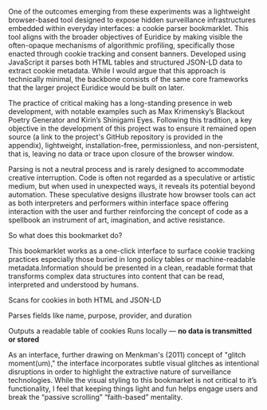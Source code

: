 One of the outcomes emerging from these experiments was a lightweight browser-based tool designed to expose hidden surveillance infrastructures embedded within everyday interfaces: a cookie parser bookmarklet. This tool aligns with the broader objectives of Euridice by making visible the often-opaque mechanisms of algorithmic profiling, specifically those enacted through cookie tracking and consent banners. Developed using JavaScript it parses both HTML tables and structured JSON-LD data to extract cookie metadata. While  I would argue that this approach is technically minimal, the backbone consists of the same core frameworks that the larger project Euridice would be built on later.

The practice of critical making has a long-standing presence in web development, with notable examples such as Max Krimensky’s Blackout Poetry Generator  and Kirin’s Shinigami Eyes. Following this tradition, a key objective in the development of this project was to ensure it remained open source (a link to the project's GitHub repository is provided in the appendix), lightweight, installation-free, permissionless, and non-persistent, that is, leaving no data or trace upon closure of the browser window.

Parsing is not a neutral process and is rarely designed to accommodate creative interruption. Code is often not regarded as a speculative or artistic medium, but when used in unexpected ways, it reveals its potential beyond automation. These speculative designs illustrate how browser tools can act as both interpreters and performers within interface space offering interaction with the user and further reinforcing the concept of code as a spellbook an instrument of art, imagination, and active resistance.








So what does this bookmarket do?

This bookmarklet works as a one-click interface to surface cookie tracking practices especially those buried in long policy tables or machine-readable metadata.Information should be presented in a clean, readable format that transforms complex data structures into content that can be read, interpreted and understood by humans.

Scans for cookies in both HTML and JSON-LD


Parses fields like name, purpose, provider, and duration


Outputs a readable table of cookies
Runs locally — **no data is transmitted or stored**




As an interface, further drawing on Menkman's (2011) concept of "glitch moment(um)," the interface incorporates subtle visual glitches as intentional disruptions in order to highlight the extractive nature of surveillance technologies. While the visual styling to this bookmarket is not critical to it’s functionality, I feel that keeping things light and fun helps engage users and break the “passive scrolling” “faith-based” mentality. 
